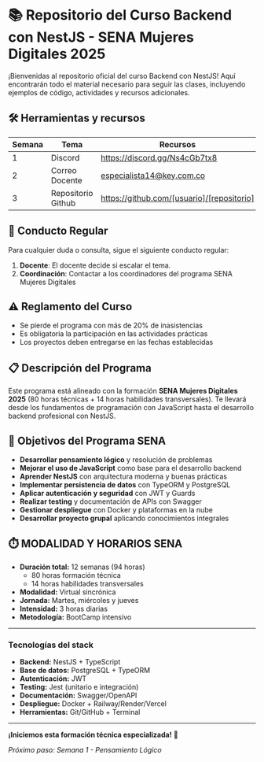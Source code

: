 # 📚 **Repositorio del Curso Backend con NestJS - SENA Mujeres Digitales 2025**

¡Bienvenidas al repositorio oficial del curso Backend con NestJS! Aquí encontrarán todo el material necesario para seguir las clases, incluyendo ejemplos de código, actividades y recursos adicionales.

## 🛠️ **Herramientas y recursos**

| Semana | Tema               | Recursos                                   |
| ------ | ------------------ | ------------------------------------------ |
| 1      | Discord            | https://discord.gg/Ns4cGb7tx8              |
| 2      | Correo Docente     | especialista14@key.com.co                  |
| 3      | Repositorio Github | https://github.com/[usuario]/[repositorio] |

## 📝 **Conducto Regular**

Para cualquier duda o consulta, sigue el siguiente conducto regular:

1. **Docente**: El docente decide si escalar el tema.
2. **Coordinación**: Contactar a los coordinadores del programa SENA Mujeres Digitales

## ⚠️ **Reglamento del Curso**

- Se pierde el programa con más de 20% de inasistencias
- Es obligatoria la participación en las actividades prácticas
- Los proyectos deben entregarse en las fechas establecidas

## 📋 **Descripción del Programa**

Este programa está alineado con la formación **SENA Mujeres Digitales 2025** (80 horas técnicas + 14 horas habilidades transversales). Te llevará desde los fundamentos de programación con JavaScript hasta el desarrollo backend profesional con NestJS.

## 🎯 **Objetivos del Programa SENA**

- **Desarrollar pensamiento lógico** y resolución de problemas
- **Mejorar el uso de JavaScript** como base para el desarrollo backend
- **Aprender NestJS** con arquitectura moderna y buenas prácticas
- **Implementar persistencia de datos** con TypeORM y PostgreSQL
- **Aplicar autenticación y seguridad** con JWT y Guards
- **Realizar testing** y documentación de APIs con Swagger
- **Gestionar despliegue** con Docker y plataformas en la nube
- **Desarrollar proyecto grupal** aplicando conocimientos integrales

## ⏱️ **MODALIDAD Y HORARIOS SENA**

- **Duración total:** 12 semanas (94 horas)
  - 80 horas formación técnica
  - 14 horas habilidades transversales
- **Modalidad:** Virtual sincrónica
- **Jornada:** Martes, miércoles y jueves
- **Intensidad:** 3 horas diarias
- **Metodología:** BootCamp intensivo

---

### **Tecnologías del stack**

- **Backend:** NestJS + TypeScript
- **Base de datos:** PostgreSQL + TypeORM
- **Autenticación:** JWT
- **Testing:** Jest (unitario e integración)
- **Documentación:** Swagger/OpenAPI
- **Despliegue:** Docker + Railway/Render/Vercel
- **Herramientas:** Git/GitHub + Terminal

---

**¡Iniciemos esta formación técnica especializada!** 🚀

_Próximo paso: Semana 1 - Pensamiento Lógico_
